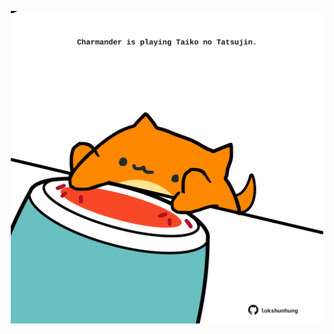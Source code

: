 <!-- built at 08/04/2023, 19:01:05 UTC -->
<p align="center">
  <img width="500" height="500" src="./ReadmeImage.svg">
</p>
